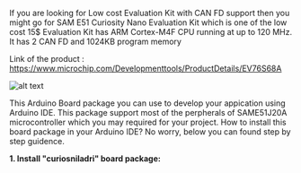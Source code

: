 If you are looking for Low cost Evaluation Kit with CAN FD support then you might go for SAM E51 Curiosity Nano Evaluation Kit which is 
one of the low cost 15$ Evaluation Kit has ARM Cortex-M4F CPU running at up to 120 MHz. It has 2 CAN FD and 1024KB program memory

Link of the product : https://www.microchip.com/Developmenttools/ProductDetails/EV76S68A

![alt text](https://www.microchip.com/_ImagedCopy/200511-MCU32-PHOTO-EV76S68A_SAM-E51-Curiosity-Nano-Front-Transparent.png)

This Arduino Board package you can use to develop your appication using Arduino IDE.
This package support most of the perpherals of SAME51J20A microcontroller which you may required for your project.
How to install this board package in your Arduino IDE? No worry, below you can found step by step guidence.

**1. Install "curiosniladri" board package:**
    
